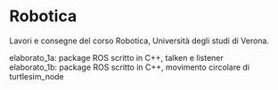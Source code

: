 # Robotica
Lavori e consegne del corso Robotica, Università degli studi di Verona.

elaborato_1a: package ROS scritto in C++, talken e listener<br />
elaborato_1b: package ROS scritto in C++, movimento circolare di turtlesim_node
